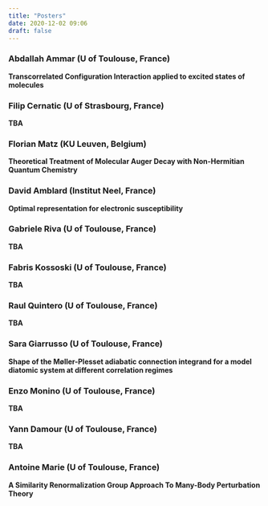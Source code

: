 ```yaml
---
title: "Posters"
date: 2020-12-02 09:06
draft: false
---
```


### Abdallah Ammar (U of Toulouse, France) 
**Transcorrelated Configuration Interaction applied to excited states of molecules**

### Filip Cernatic (U of Strasbourg, France) 
**TBA**

### Florian Matz (KU Leuven, Belgium) 
**Theoretical Treatment of Molecular Auger Decay with Non-Hermitian Quantum Chemistry**

### David Amblard (Institut Neel, France) 
**Optimal representation for electronic susceptibility**

### Gabriele Riva (U of Toulouse, France) 
**TBA**

### Fabris Kossoski (U of Toulouse, France)
**TBA**

### Raul Quintero (U of Toulouse, France)
**TBA**

### Sara Giarrusso (U of Toulouse, France)
**Shape of the Møller-Plesset adiabatic connection integrand for a model diatomic system at different correlation regimes**

### Enzo Monino (U of Toulouse, France)
**TBA**

### Yann Damour (U of Toulouse, France)
**TBA**

### Antoine Marie (U of Toulouse, France)
**A Similarity Renormalization Group Approach To Many-Body Perturbation Theory**

